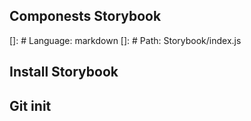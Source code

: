 ## Componests Storybook

[]: # Language: markdown
[]: # Path: Storybook/index.js

## Install Storybook
## Git init